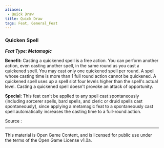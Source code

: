 ```yaml
---
aliases:
 - Quick Draw
title: Quick Draw
tags: Feat, General_Feat
---
```

### Quicken Spell 
***Feat Type: Metamagic***

**Benefit:** Casting a quickened spell is a free action. You can perform
another action, even casting another spell, in the same round as you
cast a quickened spell. You may cast only one quickened spell per round.
A spell whose casting time is more than 1 full round action cannot be
quickened. A quickened spell uses up a spell slot four levels higher
than the spell's actual level. Casting a quickened spell doesn't provoke
an attack of opportunity.

**Special:** This feat can't be applied to any spell cast spontaneously
(including sorcerer spells, bard spells, and cleric or druid spells cast
spontaneously), since applying a metamagic feat to a spontaneously cast
spell automatically increases the casting time to a full-round action.


Source :

---

This material is Open Game Content, and is licensed for public use under the terms of the Open Game License v1.0a.
